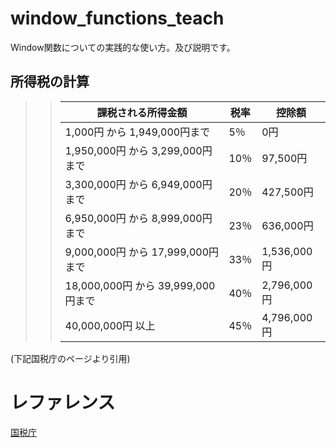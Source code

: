 # window_functions_teach
Window関数についての実践的な使い方。及び説明です。

## 所得税の計算

>>|課税される所得金額|税率|控除額|
>>|---------------|---|-----|
>>|1,000円 から 1,949,000円まで|5％|0円|
>>|1,950,000円 から 3,299,000円まで|10％|97,500円|
>>|3,300,000円 から 6,949,000円まで|20％|427,500円|
>>|6,950,000円 から 8,999,000円まで|23％|636,000円|
>>|9,000,000円 から 17,999,000円まで|33％|1,536,000円|
>>|18,000,000円 から 39,999,000円まで|40％|2,796,000円|
>>|40,000,000円 以上|45％|4,796,000円|
(下記国税庁のページより引用)

# レファレンス
[国税庁](https://www.nta.go.jp/taxes/shiraberu/taxanswer/shotoku/2260.htm)
